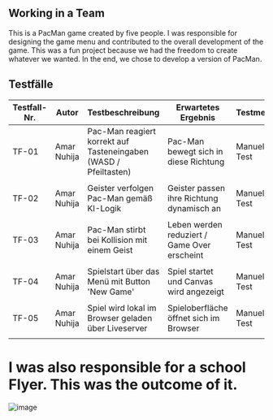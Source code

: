 ## Working in a Team


This is a PacMan game created by five people. I was responsible for designing the game menu and contributed to the overall development of the game.
This was a fun project because we had the freedom to create whatever we wanted. In the end, we chose to develop a version of PacMan. 

## Testfälle

| Testfall-Nr. | Autor           | Testbeschreibung                                                     | Erwartetes Ergebnis                                          | Testmethode     | Ergebnis | Unterschrift |
|--------------|------------------|-----------------------------------------------------------------------|---------------------------------------------------------------|------------------|----------|--------------|
| TF-01        | Amar Nuhija      | Pac-Man reagiert korrekt auf Tasteneingaben (WASD / Pfeiltasten)     | Pac-Man bewegt sich in diese Richtung                         | Manueller Test  | OK       |  ![image](https://github.com/user-attachments/assets/d1bda104-cd40-4c7c-a501-6ef611f3d81f)
      |
| TF-02        | Amar Nuhija      | Geister verfolgen Pac-Man gemäß KI-Logik                             | Geister passen ihre Richtung dynamisch an                     | Manueller Test  | OK       |  ![image](https://github.com/user-attachments/assets/9eb069d7-7316-4e65-8e07-ec1ac0e638eb)
      |
| TF-03        | Amar Nuhija      | Pac-Man stirbt bei Kollision mit einem Geist                         | Leben werden reduziert / Game Over erscheint                  | Manueller Test  | OK       |   ![image](https://github.com/user-attachments/assets/b3dd5291-53c5-467d-ab82-9e750f22c211)
     |
| TF-04        | Amar Nuhija      | Spielstart über das Menü mit Button 'New Game'                       | Spiel startet und Canvas wird angezeigt                       | Manueller Test  | OK       |   ![image](https://github.com/user-attachments/assets/8232f470-bd00-4f45-aaad-f5211aef214b)
     |
| TF-05        | Amar Nuhija      | Spiel wird lokal im Browser geladen über Liveserver                  | Spieloberfläche öffnet sich im Browser                        | Manueller Test  | OK       |  ![image](https://github.com/user-attachments/assets/059a7255-3007-439b-b841-a4564e90ee22)
      |




# I was also responsible for a school Flyer. This was the outcome of it.

![image](https://github.com/user-attachments/assets/699b8f6a-4e72-4142-8097-e07540744b03)
